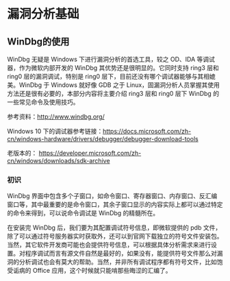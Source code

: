 # 漏洞分析基础

## WinDbg的使用

WinDbg 无疑是 Windows 下进行漏洞分析的首选工具，较之 OD、IDA 等调试器，作为微软内部开发的 WinDbg 其优势还是很明显的。它同时支持 ring3 层和 ring0 层的漏洞调试，特别是 ring0 层下，目前还没有哪个调试器能够与其相媲美。WinDbg 于 Windows 就好像 GDB 之于 Linux，固漏洞分析人员掌握其使用方法还是很有必要的，本部分内容将主要介绍 ring3 层和 ring0 层下 WinDbg 的一些常见命令及使用技巧。

参考资料：http://www.windbg.org/

Windows 10 下的调试器参考链接：https://docs.microsoft.com/zh-cn/windows-hardware/drivers/debugger/debugger-download-tools

老版本的：
https://developer.microsoft.com/zh-cn/windows/downloads/sdk-archive


### 初识

WinDbg 界面中包含多个子窗口，如命令窗口、寄存器窗口、内存窗口、反汇编窗口等，其中最重要的是命令窗口，其余子窗口显示的内容实际上都可以通过特定的命令来得到，可以说命令调试是 WinDbg 的精髓所在。

 
在安装完 WinDbg 后，我们要为其配置调试符号信息，即微软提供的 pdb 文件，除了可以通过符号服务器实时获取外，还可以到官网下载独立的符号文件安装包。当然，其它软件开发商可能也会提供符号信息，可以根据具体分析需求来进行设置。对程序调试而言有源文件自然是最好的，如果没有，能提供符号文件那么对漏洞的分析调试也会有莫大的帮助。当然，并非所有调试程序都有符号文件，比如饱受诟病的 Office 应用，这个时候就只能啃那些晦涩的汇编了。